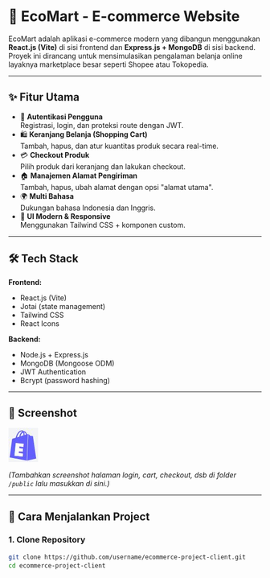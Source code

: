 # 🛒 EcoMart - E-commerce Website

EcoMart adalah aplikasi e-commerce modern yang dibangun menggunakan **React.js (Vite)** di sisi frontend dan **Express.js + MongoDB** di sisi backend.  
Proyek ini dirancang untuk mensimulasikan pengalaman belanja online layaknya marketplace besar seperti Shopee atau Tokopedia.  

---

## ✨ Fitur Utama
- 🔐 **Autentikasi Pengguna**  
  Registrasi, login, dan proteksi route dengan JWT.
- 🛍️ **Keranjang Belanja (Shopping Cart)**  
  Tambah, hapus, dan atur kuantitas produk secara real-time.
- 💳 **Checkout Produk**  
  Pilih produk dari keranjang dan lakukan checkout.
- 🏠 **Manajemen Alamat Pengiriman**  
  Tambah, hapus, ubah alamat dengan opsi "alamat utama".
- 🌍 **Multi Bahasa**  
  Dukungan bahasa Indonesia dan Inggris.
- 📱 **UI Modern & Responsive**  
  Menggunakan Tailwind CSS + komponen custom.

---

## 🛠️ Tech Stack
**Frontend:**
- React.js (Vite)
- Jotai (state management)
- Tailwind CSS
- React Icons

**Backend:**
- Node.js + Express.js
- MongoDB (Mongoose ODM)
- JWT Authentication
- Bcrypt (password hashing)

---

## 📸 Screenshot
![Homepage](./public/Logo%20EcoMart.JPG)

*(Tambahkan screenshot halaman login, cart, checkout, dsb di folder `/public` lalu masukkan di sini.)*

---

## 🚀 Cara Menjalankan Project

### 1. Clone Repository
```sh
git clone https://github.com/username/ecommerce-project-client.git
cd ecommerce-project-client
